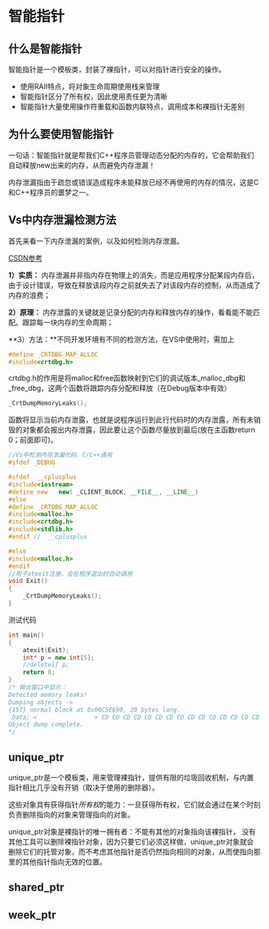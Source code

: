 # 智能指针

## 什么是智能指针

智能指针是一个模板类，封装了裸指针，可以对指针进行安全的操作。

+ 使用RAII特点，将对象生命周期使用栈来管理
+ 智能指针区分了所有权，因此使用责任更为清晰
+ 智能指针大量使用操作符重载和函数内联特点，调用成本和裸指针无差别

## 为什么要使用智能指针

一句话：智能指针就是帮我们C++程序员管理动态分配的内存的，它会帮助我们自动释放new出来的内存，从而避免内存泄漏！

内存泄漏指由于疏忽或错误造成程序未能释放已经不再使用的内存的情况，这是C和C++程序员的噩梦之一。

## Vs中内存泄漏检测方法

首先来看一下内存泄漏的案例，以及如何检测内存泄漏。

[CSDN参考](https://www.cnblogs.com/bugfly/p/3917767.html)

**1）实质：**
内存泄漏并非指内存在物理上的消失，而是应用程序分配某段内存后，由于设计错误，导致在释放该段内存之前就失去了对该段内存的控制，从而造成了内存的浪费；

**2）原理：**
内存泄露的关键就是记录分配的内存和释放内存的操作，看看能不能匹配。跟踪每一块内存的生命周期；

**3）方法：**不同开发环境有不同的检测方法，在VS中使用时，需加上

```cpp
#define _CRTDBG_MAP_ALLOC
#include<crtdbg.h>
```

crtdbg.h的作用是将malloc和free函数映射到它们的调试版本_malloc_dbg和_free_dbg，这两个函数将跟踪内存分配和释放（在Debug版本中有效）

```cpp
_CrtDumpMemoryLeaks();
```

函数将显示当前内存泄露，也就是说程序运行到此行代码时的内存泄露，所有未销毁的对象都会报出内存泄露，因此要让这个函数尽量放到最后(放在主函数return 0；前面即可)。

```cpp
//Vs中检测内存泄漏代码，C/C++通用
#ifdef _DEBUG

#ifdef  __cplusplus
#include<iostream>
#define new   new( _CLIENT_BLOCK, __FILE__, __LINE__)
#else
#define _CRTDBG_MAP_ALLOC
#include<malloc.h>
#include<crtdbg.h>
#include<stdlib.h>
#endif //  __cplusplus

#else
#include<malloc.h>
#endif
//用于atexit注册，会在程序退出时自动调用
void Exit()
{
	_CrtDumpMemoryLeaks();
}
```

测试代码

```cpp
int main()
{
	atexit(Exit);
	int* p = new int[5];
	//delete[] p;
	return 0;
}
/* 输出窗口中显示：
Detected memory leaks!
Dumping objects ->
{157} normal block at 0x00C5E690, 20 bytes long.
 Data: <                > CD CD CD CD CD CD CD CD CD CD CD CD CD CD CD CD 
Object dump complete.
*/
```

## unique_ptr

unique_ptr是一个模板类，用来管理裸指针，提供有限的垃圾回收机制，与内置指针相比几乎没有开销（取决于使用的删除器）。

这些对象具有获得指针*所有权*的能力：一旦获得所有权，它们就会通过在某个时刻负责删除指向的对象来管理指向的对象。

unique_ptr对象是裸指针的唯一拥有者：不能有其他的对象指向该裸指针， 没有其他工具可以删除裸指针对象，因为只要它们必须这样做，unique_ptr对象就会删除它们的托管对象，而不考虑其他指针是否仍然指向相同的对象，从而使指向那里的其他指针指向无效的位置。



## shared_ptr

## week_ptr